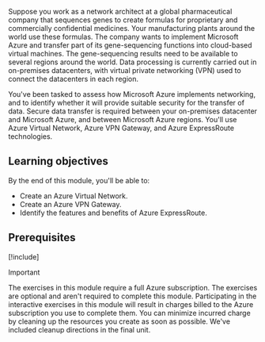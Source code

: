 Suppose you work as a network architect at a global pharmaceutical company that sequences genes to create formulas for proprietary and commercially confidential medicines. Your manufacturing plants around the world use these formulas. The company wants to implement Microsoft Azure and transfer part of its gene-sequencing functions into cloud-based virtual machines. The gene-sequencing results need to be available to several regions around the world. Data processing is currently carried out in on-premises datacenters, with virtual private networking (VPN) used to connect the datacenters in each region.

You've been tasked to assess how Microsoft Azure implements networking, and to identify whether it will provide suitable security for the transfer of data. Secure data transfer is required between your on-premises datacenter and Microsoft Azure, and between Microsoft Azure regions. You'll use Azure Virtual Network, Azure VPN Gateway, and Azure ExpressRoute technologies.

## Learning objectives

By the end of this module, you'll be able to:

- Create an Azure Virtual Network.
- Create an Azure VPN Gateway.
- Identify the features and benefits of Azure ExpressRoute.

## Prerequisites

[!include[](prerequisites.md)]

> [!IMPORTANT]
> The exercises in this module require a full Azure subscription. The exercises are optional and aren't required to complete this module. Participating in the interactive exercises in this module will result in charges billed to the Azure subscription you use to complete them. You can minimize incurred charge by cleaning up the resources you create as soon as possible. We've included cleanup directions in the final unit.
